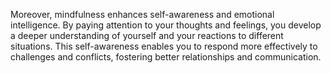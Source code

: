 Moreover, mindfulness enhances self-awareness and emotional intelligence. By paying attention to your thoughts and feelings, you develop a deeper understanding of yourself and your reactions to different situations. This self-awareness enables you to respond more effectively to challenges and conflicts, fostering better relationships and communication.